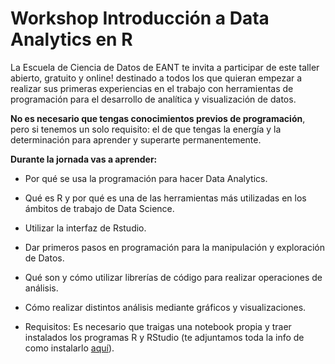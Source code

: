 # Workshop Introducción a Data Analytics en R

La Escuela de Ciencia de Datos de EANT te invita a participar de este taller abierto, gratuito y online! destinado a todos los que quieran empezar a realizar sus primeras experiencias en el trabajo con herramientas de programación para el desarrollo de analítica y visualización de datos.

**No es necesario que tengas conocimientos previos de programación**, pero si tenemos un solo requisito: el de que tengas la energía y la determinación para aprender y superarte permanentemente.

**Durante la jornada vas a aprender:**

* Por qué se usa la programación para hacer Data Analytics.
* Qué es R y por qué es una de las herramientas más utilizadas en los ámbitos de trabajo de Data Science.
* Utilizar la interfaz de Rstudio.
* Dar primeros pasos en programación para la manipulación y exploración de Datos.
* Qué son y cómo utilizar librerías de código para realizar operaciones de análisis.
* Cómo realizar distintos análisis mediante gráficos y visualizaciones.


* Requisitos:
Es necesario que traigas una notebook propia y traer instalados los programas R y RStudio (te adjuntamos toda la info de como instalarlo [aquí](https://drive.google.com/file/d/1ApygZuoSIA3e9VQDR8An1PGhYifDBkLQ/view)).
